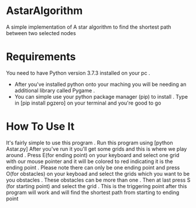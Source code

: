 # AstarAlgorithm
A simple implementation of A star algorithm to find the shortest path between two selected nodes

# Requirements
You need to have Python version 3.7.3 installed on your pc . 
- After you've installed python onto your maching you will be needing an additional library called Pygame .
- You can simple use your python package manager (pip) to install . Type in [pip install pgzero] on your terminal and you're good to go

# How To Use It 
It's fairly simple to use this program . Run this program using [python Astar.py]
After you've run it you'll get some grids and this is where we play around . Press E(for ending point) on your keyboard and select one grid with our mouse pointer and it will be colored to red indicating it is the ending point . Please note there can only be one ending point and press O(for obstacles) on your keyboad and select the grids which you want to be you obstacles . These obstacles can be more than one . Then at last press S (for starting point) and select the grid . This is the triggering point after this program will work and will find the shortest path from starting to ending point 
